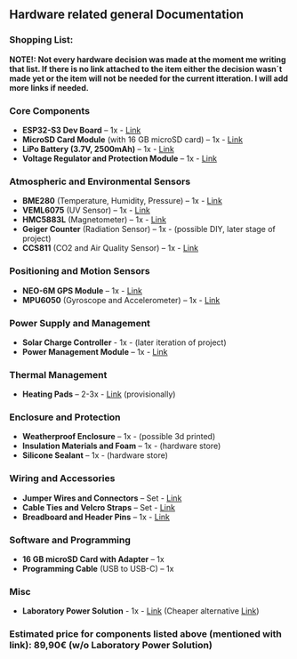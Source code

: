 ## Hardware related general Documentation

### Shopping List:

**NOTE!: Not every hardware decision was made at the moment me writing that list. If there is no link attached to the item either the decision wasn´t made yet or the item will not be needed for the current itteration. I will add more links if needed.**

### **Core Components**
- **ESP32-S3 Dev Board** – 1x - [Link](https://tinyurl.com/ydwav7vj)
- **MicroSD Card Module** (with 16 GB microSD card) – 1x - [Link](https://tinyurl.com/5bh5mu69)
- **LiPo Battery (3.7V, 2500mAh)** – 1x - [Link](https://tinyurl.com/6c6vwx53)
- **Voltage Regulator and Protection Module** – 1x - [Link](https://tinyurl.com/mr3f82tz)

### **Atmospheric and Environmental Sensors**
- **BME280** (Temperature, Humidity, Pressure) – 1x - [Link](https://tinyurl.com/5d2355uu)
- **VEML6075** (UV Sensor) – 1x - [Link](https://tinyurl.com/3n875zkb)
- **HMC5883L** (Magnetometer) – 1x - [Link](https://tinyurl.com/u9dxfzah)
- **Geiger Counter** (Radiation Sensor) – 1x - (possible DIY, later stage of project)
- **CCS811** (CO2 and Air Quality Sensor) – 1x - [Link](https://tinyurl.com/3nzbmwf9)

### **Positioning and Motion Sensors**
- **NEO-6M GPS Module** – 1x - [Link](https://tinyurl.com/3zjcscx5)
- **MPU6050** (Gyroscope and Accelerometer) – 1x - [Link](https://tinyurl.com/5n8y7z2f)

### **Power Supply and Management**
- **Solar Charge Controller** - 1x - (later iteration of project)
- **Power Management Module** – 1x - [Link](https://tinyurl.com/mtynb765)

### **Thermal Management**
- **Heating Pads** – 2-3x - [Link](https://www.adafruit.com/product/1481) (provisionally)

### **Enclosure and Protection**
- **Weatherproof Enclosure** – 1x - (possible 3d printed)
- **Insulation Materials and Foam** – 1x - (hardware store)
- **Silicone Sealant** – 1x - (hardware store)

### **Wiring and Accessories**
- **Jumper Wires and Connectors** – Set - [Link](URL)
- **Cable Ties and Velcro Straps** – Set - [Link](URL)
- **Breadboard and Header Pins** – 1x - [Link](https://tinyurl.com/yndfab6x)

### **Software and Programming**
- **16 GB microSD Card with Adapter** – 1x 
- **Programming Cable** (USB to USB-C) – 1x 

### **Misc**
- **Laboratory Power Solution** - 1x - [Link](https://tinyurl.com/3tfyv2jr) (Cheaper alternative [Link](https://tinyurl.com/mr3e3r4n))


### Estimated price for components listed above (mentioned with link): 89,90€ (w/o Laboratory Power Solution)